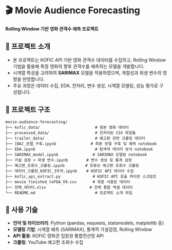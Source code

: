 # 🎬 Movie Audience Forecasting  
**Rolling Window 기반 영화 관객수 예측 프로젝트**

## 📌 프로젝트 소개
- 본 프로젝트는 KOFIC API 기반 영화 관객수 데이터를 수집하고, Rolling Window 기법을 활용해 특정 영화의 향후 관객수를 예측하는 모델을 개발합니다.
- 시계열 특성을 고려하여 **SARIMAX** 모델을 적용하였으며, 계절성과 외생 변수의 영향을 반영합니다.
- 주요 과정은 데이터 수집, EDA, 전처리, 변수 생성, 시계열 모델링, 성능 평가로 구성됩니다.

## 🧱 프로젝트 구조

```
movie-audience-forecasting/
├── kofic_data/                        # 원본 영화 데이터
├── processed_data/                    # 전처리된 CSV 파일들
├── trailer_data/                      # 예고편 관련 크롤링 데이터
├── [BA]_모델_구축.ipynb               # 최종 모델 구축 및 예측 notebook
├── EDA.ipynb                          # 탐색적 데이터 분석 notebook
├── SARIMAX_model.ipynb               # SARIMAX 모델링 notebook
├── 가설 검정 + 파생 변수.ipynb        # 변수 생성 및 통계 검정
├── 예고편_조회수_크롤링.ipynb         # 유튜브 예고편 조회수 크롤링
├── 데이터_크롤링_KOFIC_3주차.ipynb    # KOFIC API 데이터 수집
├── kofic_api_extract.py              # KOFIC API 호출 파이썬 스크립트
├── movie_finished_toFDA_V9.csv       # 최종 사용된 데이터
├── 전체_데이터.xlsx                   # 전체 통합 엑셀 데이터
└── README.md                          # 프로젝트 소개 파일
```



## 🔧 사용 기술
- **언어 및 라이브러리**: Python (pandas, requests, statsmodels, matplotlib 등)
- **모델링 기법**: 시계열 예측 (SARIMAX), 통계적 가설검정, Rolling Window
- **API 활용**: KOFIC 영화관 입장권 통합전산망 API
- **크롤링**: YouTube 예고편 조회수 수집

